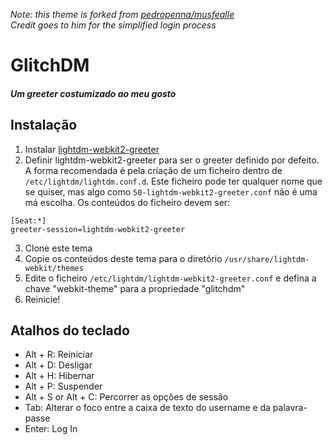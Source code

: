 *Note: this theme is forked from [pedropenna/musfealle](https://github.com/pedropenna/musfealle)*  
*Credit goes to him for the simplified login process*

# GlitchDM

##### Um greeter costumizado ao meu gosto

## Instalação

1. Instalar [lightdm-webkit2-greeter](https://github.com/Antergos/lightdm-webkit2-greeter)
2. Definir lightdm-webkit2-greeter para ser o greeter definido por defeito. A forma recomendada é pela criação de um ficheiro dentro de `/etc/lightdm/lightdm.conf.d`. Este ficheiro pode ter qualquer nome que se quiser, mas algo como `50-lightdm-webkit2-greeter.conf` não é uma má escolha. Os conteúdos do ficheiro devem ser:
  ```
  [Seat:*]
  greeter-session=lightdm-webkit2-greeter
  ```

3. Clone este tema
4. Copie os conteúdos deste tema para o diretório `/usr/share/lightdm-webkit/themes`
5. Edite o ficheiro `/etc/lightdm/lightdm-webkit2-greeter.conf` e defina a chave "webkit-theme" para a propriedade "glitchdm"
6. Reinicie!


## Atalhos do teclado

- Alt + R: Reiniciar
- Alt + D: Desligar
- Alt + H: Hibernar
- Alt + P: Suspender
- Alt + S or Alt + C: Percorrer as opções de sessão
- Tab: Alterar o foco entre a caixa de texto do username e da palavra-passe
- Enter: Log In
